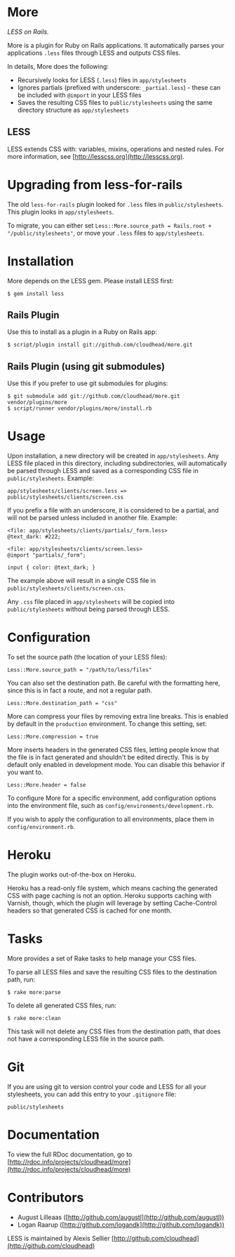 More
====

*LESS on Rails.*

More is a plugin for Ruby on Rails applications. It automatically parses your applications `.less` files through LESS and outputs CSS files.

In details, More does the following:

* Recursively looks for LESS (`.less`) files in `app/stylesheets`
* Ignores partials (prefixed with underscore: `_partial.less`) - these can be included with `@import` in your LESS files
* Saves the resulting CSS files to `public/stylesheets` using the same directory structure as `app/stylesheets`

LESS
----

LESS extends CSS with: variables, mixins, operations and nested rules. For more information, see [http://lesscss.org](http://lesscss.org).

Upgrading from less-for-rails
=======================================

The old `less-for-rails` plugin looked for `.less` files in `public/stylesheets`. This plugin looks in `app/stylesheets`.

To migrate, you can either set `Less::More.source_path = Rails.root + "/public/stylesheets"`, or move your `.less` files to `app/stylesheets`.


Installation
============

More depends on the LESS gem. Please install LESS first:

	$ gem install less

Rails Plugin
------------

Use this to install as a plugin in a Ruby on Rails app:

	$ script/plugin install git://github.com/cloudhead/more.git

Rails Plugin (using git submodules)
-----------------------------------

Use this if you prefer to use git submodules for plugins:

	$ git submodule add git://github.com/cloudhead/more.git vendor/plugins/more
	$ script/runner vendor/plugins/more/install.rb


Usage
=====

Upon installation, a new directory will be created in `app/stylesheets`. Any LESS file placed in this directory, including subdirectories, will
automatically be parsed through LESS and saved as a corresponding CSS file in `public/stylesheets`. Example:

	app/stylesheets/clients/screen.less => public/stylesheets/clients/screen.css
	
If you prefix a file with an underscore, it is considered to be a partial, and will not be parsed unless included in another file. Example:

	<file: app/stylesheets/clients/partials/_form.less>
	@text_dark: #222;
	
	<file: app/stylesheets/clients/screen.less>
	@import "partials/_form";
	
	input { color: @text_dark; }

The example above will result in a single CSS file in `public/stylesheets/clients/screen.css`.

Any `.css` file placed in `app/stylesheets` will be copied into `public/stylesheets` without being parsed through LESS.


Configuration
=============

To set the source path (the location of your LESS files):

	Less::More.source_path = "/path/to/less/files"
	
You can also set the destination path. Be careful with the formatting here, since this is in fact a route, and not a regular path.

	Less::More.destination_path = "css"

More can compress your files by removing extra line breaks. This is enabled by default in the `production` environment. To change this setting, set:

	Less::More.compression = true

More inserts headers in the generated CSS files, letting people know that the file is in fact generated and shouldn't be edited directly. This is by default only enabled in development mode. You can disable this behavior if you want to.

	Less::More.header = false

To configure More for a specific environment, add configuration options into the environment file, such as `config/environments/development.rb`.

If you wish to apply the configuration to all environments, place them in `config/environment.rb`.

Heroku
======

The plugin works out-of-the-box on Heroku.

Heroku has a read-only file system, which means caching the generated CSS with page caching is not an option. Heroku supports caching with Varnish, though, which the plugin will leverage by setting Cache-Control headers so that generated CSS is cached for one month.

Tasks
=====

More provides a set of Rake tasks to help manage your CSS files.

To parse all LESS files and save the resulting CSS files to the destination path, run:

	$ rake more:parse

To delete all generated CSS files, run:

	$ rake more:clean

This task will not delete any CSS files from the destination path, that does not have a corresponding LESS file in the source path.


Git
===

If you are using git to version control your code and LESS for all your stylesheets, you can add this entry to your `.gitignore` file:

	public/stylesheets


Documentation
=============

To view the full RDoc documentation, go to [http://rdoc.info/projects/cloudhead/more](http://rdoc.info/projects/cloudhead/more)


Contributors
============
* August Lilleaas ([http://github.com/augustl](http://github.com/augustl))
* Logan Raarup ([http://github.com/logandk](http://github.com/logandk))

LESS is maintained by Alexis Sellier [http://github.com/cloudhead](http://github.com/cloudhead)
